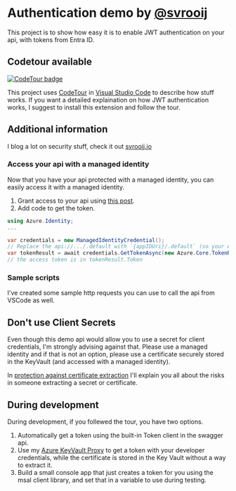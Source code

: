 # Authentication demo by [@svrooij](https://github.com/svrooij)

This project is to show how easy it is to enable JWT authentication on your api, with tokens from Entra ID.

## Codetour available

[![CodeTour badge][badge_codetour]][link_codetour]

This project uses [CodeTour][link_codetour] in [Visual Studio Code](https://code.visualstudio.com/) to describe how stuff works. If you want a detailed explaination on how JWT authentication works, I suggest to install this extension and follow the tour.


[badge_codetour]: https://img.shields.io/badge/VSCode-CodeTour-orange?style=for-the-badge&logo=visualstudiocode
[link_codetour]: https://marketplace.visualstudio.com/items?itemName=vsls-contrib.codetour

## Additional information

I blog a lot on security stuff, check it out [svrooij.io](https://svrooij.io)

### Access your api with a managed identity

Now that you have your api protected with a managed identity, you can easily access it with a managed identity.

1. Grant access to your api using [this post](https://svrooij.io/2023/06/19/assign-additional-permissions-to-service-principal/).
2. Add code to get the token.

```csharp
using Azure.Identity;
...

var credentials = new ManagedIdentityCredential();
// Replace the api://.../.default with `{appIDUri}/.default` (so your Application ID URI, with /.default suffix)
var tokenResult = await credentials.GetTokenAsync(new Azure.Core.TokenRequestContext(new[] { "api://0a2dc1ae-040c-4228-9edf-f9e074127323/.default" }));
// the access token is in tokenResult.Token
```

### Sample scripts

I've created some sample http requests you can use to call the api from VSCode as well.

## Don't use Client Secrets

Even though this demo api would allow you to use a secret for client credentials, I'm strongly advising against that. Please use a managed identity and if that is not an option, please use a certificate securely stored in the KeyVault (and accessed with a managed identity).

In [protection against certificate extraction](https://svrooij.io/2022/05/27/certificate-extraction-client-credentials/) I'll explain you all about the risks in someone extracting a secret or certificate.

## During development

During development, if you follewed the tour, you have two options.

1. Automatically get a token using the built-in Token client in the swagger api.
2. Use my [Azure KeyVault Proxy](https://svrooij.io/2022/03/03/keyvault-proxy/) to get a token with your developer credentials, while the certificate is stored in the Key Vault without a way to extract it.
3. Build a small console app that just creates a token for you using the msal client library, and set that in a variable to use during testing.
